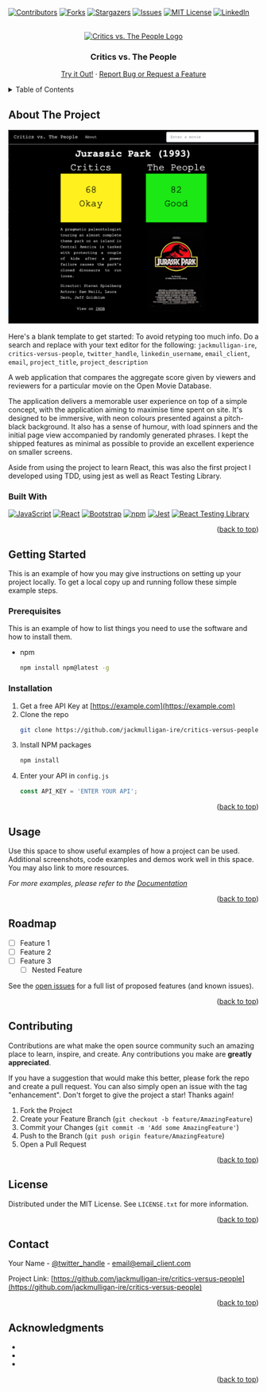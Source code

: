 <!-- Improved compatibility of back to top link: See: https://github.com/othneildrew/Best-README-Template/pull/73 -->
<a name="readme-top"></a>
<!--
*** Thanks for checking out the Best-README-Template. If you have a suggestion
*** that would make this better, please fork the repo and create a pull request
*** or simply open an issue with the tag "enhancement".
*** Don't forget to give the project a star!
*** Thanks again! Now go create something AMAZING! :D
-->



<!-- PROJECT SHIELDS -->
<!--
*** I'm using markdown "reference style" links for readability.
*** Reference links are enclosed in brackets [ ] instead of parentheses ( ).
*** See the bottom of this document for the declaration of the reference variables
*** for contributors-url, forks-url, etc. This is an optional, concise syntax you may use.
*** https://www.markdownguide.org/basic-syntax/#reference-style-links
-->
[![Contributors][contributors-shield]][contributors-url]
[![Forks][forks-shield]][forks-url]
[![Stargazers][stars-shield]][stars-url]
[![Issues][issues-shield]][issues-url]
[![MIT License][license-shield]][license-url]
[![LinkedIn][linkedin-shield]][linkedin-url]



<!-- PROJECT LOGO -->
<br />
<div align="center">
  <a href="https://github.com/jackmulligan-ire/critics-versus-people">
    <img src="readme_images/ctvp-logo.png" alt="Critics vs. The People Logo" width="80" height="80">
  </a>

<h3 align="center">Critics vs. The People</h3>

  <p align="center">
    <a href="https://jackmulligan-ire.github.io/critics-versus-people/">Try it Out!</a>
    ·
    <a href="https://github.com/jackmulligan-ire/critics-versus-people/issues">Report Bug or Request a Feature</a>
  </p>
</div>



<!-- TABLE OF CONTENTS -->
<details>
  <summary>Table of Contents</summary>
  <ol>
    <li>
      <a href="#about-the-project">About The Project</a>
      <ul>
        <li><a href="#built-with">Built With</a></li>
      </ul>
    </li>
    <li>
      <a href="#getting-started">Getting Started</a>
      <ul>
        <li><a href="#prerequisites">Prerequisites</a></li>
        <li><a href="#installation">Installation</a></li>
      </ul>
    </li>
    <li><a href="#usage">Usage</a></li>
    <li><a href="#roadmap">Roadmap</a></li>
    <li><a href="#contributing">Contributing</a></li>
    <li><a href="#license">License</a></li>
    <li><a href="#contact">Contact</a></li>
    <li><a href="#acknowledgments">Acknowledgments</a></li>
  </ol>
</details>



<!-- ABOUT THE PROJECT -->
## About The Project

<p align="center">
  <img src="readme-images/cvtp-desktop.png" width="800">
</p>

Here's a blank template to get started: To avoid retyping too much info. Do a search and replace with your text editor for the following: `jackmulligan-ire`, `critics-versus-people`, `twitter_handle`, `linkedin_username`, `email_client`, `email`, `project_title`, `project_description`

A web application that compares the aggregate score given by viewers and reviewers for a particular movie on the Open Movie Database.

The application delivers a memorable user experience on top of a simple concept, with the application aiming to maximise time spent on site. It's designed to be immersive, with neon colours presented against a pitch-black background. It also has a sense of humour, with load spinners and the initial page view accompanied by randomly generated phrases. I kept the shipped features as minimal as possible to provide an excellent experience on smaller screens.

Aside from using the project to learn React, this was also the first project I developed using TDD, using jest as well as React Testing Library.

### Built With

[![JavaScript][JavaScript]][JavaScript-url] 
[![React][React.js]][React-url] 
[![Bootstrap][Bootstrap.com]][Bootstrap-url] 
[![npm][npm]][npm-url] 
[![Jest][Jest]][Jest-url] 
[![React Testing Library][React Testing Library]][react-testing-library-url]

<p align="right">(<a href="#readme-top">back to top</a>)</p>

<!-- GETTING STARTED -->
## Getting Started

This is an example of how you may give instructions on setting up your project locally.
To get a local copy up and running follow these simple example steps.

### Prerequisites

This is an example of how to list things you need to use the software and how to install them.
* npm
  ```sh
  npm install npm@latest -g
  ```

### Installation

1. Get a free API Key at [https://example.com](https://example.com)
2. Clone the repo
   ```sh
   git clone https://github.com/jackmulligan-ire/critics-versus-people.git
   ```
3. Install NPM packages
   ```sh
   npm install
   ```
4. Enter your API in `config.js`
   ```js
   const API_KEY = 'ENTER YOUR API';
   ```

<p align="right">(<a href="#readme-top">back to top</a>)</p>



<!-- USAGE EXAMPLES -->
## Usage

Use this space to show useful examples of how a project can be used. Additional screenshots, code examples and demos work well in this space. You may also link to more resources.

_For more examples, please refer to the [Documentation](https://example.com)_

<p align="right">(<a href="#readme-top">back to top</a>)</p>



<!-- ROADMAP -->
## Roadmap

- [ ] Feature 1
- [ ] Feature 2
- [ ] Feature 3
    - [ ] Nested Feature

See the [open issues](https://github.com/jackmulligan-ire/critics-versus-people/issues) for a full list of proposed features (and known issues).

<p align="right">(<a href="#readme-top">back to top</a>)</p>



<!-- CONTRIBUTING -->
## Contributing

Contributions are what make the open source community such an amazing place to learn, inspire, and create. Any contributions you make are **greatly appreciated**.

If you have a suggestion that would make this better, please fork the repo and create a pull request. You can also simply open an issue with the tag "enhancement".
Don't forget to give the project a star! Thanks again!

1. Fork the Project
2. Create your Feature Branch (`git checkout -b feature/AmazingFeature`)
3. Commit your Changes (`git commit -m 'Add some AmazingFeature'`)
4. Push to the Branch (`git push origin feature/AmazingFeature`)
5. Open a Pull Request

<p align="right">(<a href="#readme-top">back to top</a>)</p>



<!-- LICENSE -->
## License

Distributed under the MIT License. See `LICENSE.txt` for more information.

<p align="right">(<a href="#readme-top">back to top</a>)</p>



<!-- CONTACT -->
## Contact

Your Name - [@twitter_handle](https://twitter.com/twitter_handle) - email@email_client.com

Project Link: [https://github.com/jackmulligan-ire/critics-versus-people](https://github.com/jackmulligan-ire/critics-versus-people)

<p align="right">(<a href="#readme-top">back to top</a>)</p>



<!-- ACKNOWLEDGMENTS -->
## Acknowledgments

* []()
* []()
* []()

<p align="right">(<a href="#readme-top">back to top</a>)</p>



<!-- MARKDOWN LINKS & IMAGES -->
<!-- https://www.markdownguide.org/basic-syntax/#reference-style-links -->
[contributors-shield]: https://img.shields.io/github/contributors/jackmulligan-ire/critics-versus-people.svg?style=for-the-badge
[contributors-url]: https://github.com/jackmulligan-ire/critics-versus-people/graphs/contributors
[forks-shield]: https://img.shields.io/github/forks/jackmulligan-ire/critics-versus-people.svg?style=for-the-badge
[forks-url]: https://github.com/jackmulligan-ire/critics-versus-people/network/members
[stars-shield]: https://img.shields.io/github/stars/jackmulligan-ire/critics-versus-people.svg?style=for-the-badge
[stars-url]: https://github.com/jackmulligan-ire/critics-versus-people/stargazers
[issues-shield]: https://img.shields.io/github/issues/jackmulligan-ire/critics-versus-people.svg?style=for-the-badge
[issues-url]: https://github.com/jackmulligan-ire/critics-versus-people/issues
[license-shield]: https://img.shields.io/github/license/jackmulligan-ire/critics-versus-people.svg?style=for-the-badge
[license-url]: https://github.com/jackmulligan-ire/critics-versus-people/blob/master/LICENSE.txt
[linkedin-shield]: https://img.shields.io/badge/-LinkedIn-black.svg?style=for-the-badge&logo=linkedin&colorB=555
[linkedin-url]: https://linkedin.com/in/linkedin_username
[product-screenshot]: images/screenshot.png
[React.js]: https://img.shields.io/badge/React-20232A?style=for-the-badge&logo=react&logoColor=61DAFB
[React-url]: https://reactjs.org/
[Bootstrap.com]: https://img.shields.io/badge/Bootstrap-563D7C?style=for-the-badge&logo=bootstrap&logoColor=white
[Bootstrap-url]: https://getbootstrap.com
[JavaScript]: https://img.shields.io/badge/JavaScript-323330?style=for-the-badge&logo=javascript&logoColor=F7DF1E
[JavaScript-url]: https://www.javascript.com/
[npm]: https://img.shields.io/badge/NPM-%23000000.svg?style=for-the-badge&logo=npm&logoColor=white
[npm-url]: https://www.npmjs.com/
[jest]: https://img.shields.io/badge/-jest-%23C21325?style=for-the-badge&logo=jest&logoColor=white
[jest-url]: https://jestjs.io/
[React Testing Library]: https://img.shields.io/badge/-Testing%20Library-%23E33332?style=for-the-badge&logo=testing-library&logoColor=white
[react-testing-library-url]: https://testing-library.com/
